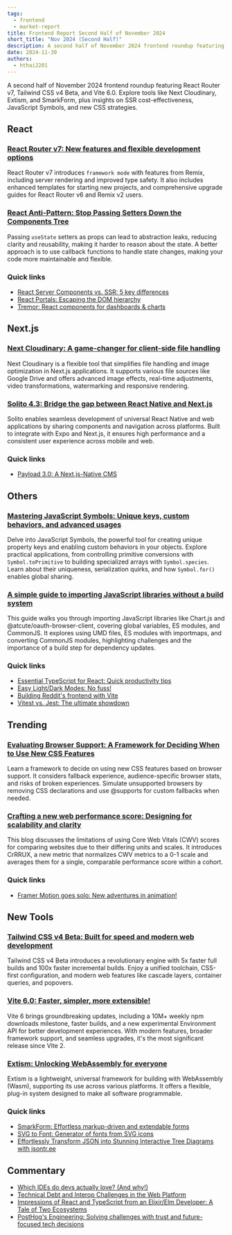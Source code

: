 ```yaml
---
tags:
  - frontend
  - market-report
title: Frontend Report Second Half of November 2024
short_title: "Nov 2024 (Second Half)"
description: A second half of November 2024 frontend roundup featuring React Router v7, Tailwind CSS v4 Beta, and Vite 6.0. Explore tools like Next Cloudinary, Extism, and SmarkForm, plus JavaScript Symbols, and new CSS strategies.
date: 2024-11-30
authors:
  - hthai2201
---
```


A second half of November 2024 frontend roundup featuring React Router v7, Tailwind CSS v4 Beta, and Vite 6.0. Explore tools like Next Cloudinary, Extism, and SmarkForm, plus insights on SSR cost-effectiveness, JavaScript Symbols, and new CSS strategies.

## React

### [React Router v7: New features and flexible development options](https://remix.run/blog/react-router-v7)

React Router v7 introduces `framework mode` with features from Remix, including server rendering and improved type safety. It also includes enhanced templates for starting new projects, and comprehensive upgrade guides for React Router v6 and Remix v2 users.

### [React Anti-Pattern: Stop Passing Setters Down the Components Tree](https://matanbobi.dev/posts/stop-passing-setter-functions-to-components)

Passing `useState` setters as props can lead to abstraction leaks, reducing clarity and reusability, making it harder to reason about the state. A better approach is to use callback functions to handle state changes, making your code more maintainable and flexible.

### Quick links

- [React Server Components vs. SSR: 5 key differences](https://www.tymzap.com/blog/5-differences-between-react-server-components-and-server-side-rendering)
- [React Portals: Escaping the DOM hierarchy](https://techhub.iodigital.com/articles/what-are-react-portals)
- [Tremor: React components for dashboards & charts](https://tremor.so/)

## Next.js

### [Next Cloudinary: A game-changer for client-side file handling](https://robiul.dev/next-cloudinary-a-game-changer-for-client-side-file-handling)

Next Cloudinary is a flexible tool that simplifies file handling and image optimization in Next.js applications. It supports various file sources like Google Drive and offers advanced image effects, real-time adjustments, video transformations, watermarking and responsive rendering.

### [Solito 4.3: Bridge the gap between React Native and Next.js](https://solito.dev)

Solito enables seamless development of universal React Native and web applications by sharing components and navigation across platforms. Built to integrate with Expo and Next.js, it ensures high performance and a consistent user experience across mobile and web.

### Quick links

- [Payload 3.0: A Next.js-Native CMS](https://payloadcms.com/blog/payload-30-the-first-cms-that-installs-directly-into-any-nextjs-app)

## Others

### [Mastering JavaScript Symbols: Unique keys, custom behaviors, and advanced usages](https://www.trevorlasn.com/blog/symbols-in-javascript)

Delve into JavaScript Symbols, the powerful tool for creating unique property keys and enabling custom behaviors in your objects. Explore practical applications, from controlling primitive conversions with `Symbol.toPrimitive` to building specialized arrays with `Symbol.species`. Learn about their uniqueness, serialization quirks, and how `Symbol.for()` enables global sharing.

### [A simple guide to importing JavaScript libraries without a build system](https://jvns.ca/blog/2024/11/18/how-to-import-a-javascript-library/)

This guide walks you through importing JavaScript libraries like Chart.js and @atcute/oauth-browser-client, covering global variables, ES modules, and CommonJS. It explores using UMD files, ES modules with importmaps, and converting CommonJS modules, highlighting challenges and the importance of a build step for dependency updates.

### Quick links

- [Essential TypeScript for React: Quick productivity tips](https://www.jacobparis.com/content/react-ts)
- [Easy Light/Dark Modes: No fuss!](https://frontendmasters.com/blog/no-fuss-light-dark-modes/)
- [Building Reddit's frontend with Vite](https://www.reddit.com/r/RedditEng/comments/1dhztk8/building_reddits_frontend_with_vite/)
- [Vitest vs. Jest: The ultimate showdown](https://www.speakeasy.com/post/vitest-vs-jest)

## Trending

### [Evaluating Browser Support: A Framework for Deciding When to Use New CSS Features](https://www.joshwcomeau.com/css/browser-support)

Learn a framework to decide on using new CSS features based on browser support. It considers fallback experience, audience-specific browser stats, and risks of broken experiences. Simulate unsupported browsers by removing CSS declarations and use @supports for custom fallbacks when needed.

### [Crafting a new web performance score: Designing for scalability and clarity](https://csswizardry.com/2024/11/designing-and-evolving-a-new-performance-score/?utm_source=tldrwebdev)

This blog discusses the limitations of using Core Web Vitals (CWV) scores for comparing websites due to their differing units and scales. It introduces CrRRUX, a new metric that normalizes CWV metrics to a 0-1 scale and averages them for a single, comparable performance score within a cohort.

### Quick links

- [Framer Motion goes solo: New adventures in animation!](https://motion.dev/)

## New Tools

### [Tailwind CSS v4 Beta: Built for speed and modern web development](https://tailwindcss.com/blog/tailwindcss-v4-beta)

Tailwind CSS v4 Beta introduces a revolutionary engine with 5x faster full builds and 100x faster incremental builds. Enjoy a unified toolchain, CSS-first configuration, and modern web features like cascade layers, container queries, and popovers.

### [Vite 6.0: Faster, simpler, more extensible!](https://vitejs.dev/blog/announcing-vite6/)

Vite 6 brings groundbreaking updates, including a 10M+ weekly npm downloads milestone, faster builds, and a new experimental Environment API for better development experiences. With modern features, broader framework support, and seamless upgrades, it's the most significant release since Vite 2.

### [Extism: Unlocking WebAssembly for everyone](https://extism.org/)

Extism is a lightweight, universal framework for building with WebAssembly (Wasm), supporting its use across various platforms. It offers a flexible, plug-in system designed to make all software programmable.

### Quick links

- [SmarkForm: Effortless markup-driven and extendable forms](https://smarkform.bitifet.net/)
- [SVG to Font: Generator of fonts from SVG icons](https://wangchujiang.com/svgtofont/)
- [Effortlessly Transform JSON into Stunning Interactive Tree Diagrams with jsontr.ee](https://github.com/xzitlou/jsontr.ee)

## Commentary

- [Which IDEs do devs actually love? (And why!)](https://substack.com/redirect/cd81c4f0-4acd-4366-b3d4-896fe33c2d65)
- [Technical Debt and Interop Challenges in the Web Platform](https://bkardell.com/blog/debt.html)
- [Impressions of React and TypeScript from an Elixir/Elm Developer: A Tale of Two Ecosystems](https://korban.net/posts/elm/2024-11-16-typescript-react-impressions/)
- [PostHog's Engineering: Solving challenges with trust and future-focused tech decisions](https://dub.link/bytes-nov25)
